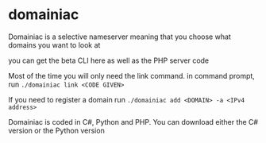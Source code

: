 # domainiac

Domainiac is a selective nameserver meaning that you choose what domains you want to look at

you can get the beta CLI here as well as the PHP server code

Most of the time you will only need the link command. in command prompt, run `./domainiac link <CODE GIVEN>`

If you need to register a domain run `./domainiac add <DOMAIN> -a <IPv4 address>`

Domainiac is coded in C#, Python and PHP. You can download either the C# version or the Python version
